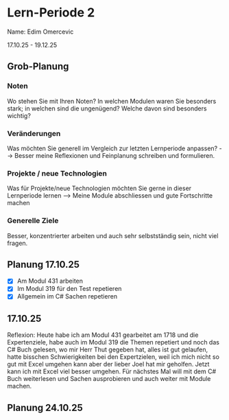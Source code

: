    # Lern-Periode 2
Name: Edim Omercevic

17.10.25 - 19.12.25

## Grob-Planung
### Noten
Wo stehen Sie mit Ihren Noten? In welchen Modulen waren Sie besonders stark; in welchen sind die ungenügend? Welche davon sind besonders wichtig?

### Veränderungen
Was möchten Sie generell im Vergleich zur letzten Lernperiode anpassen?
--> Besser meine Reflexionen und Feinplanung schreiben und formulieren.

### Projekte / neue Technologien
Was für Projekte/neue Technologien möchten Sie gerne in dieser Lernperiode lernen
 --> Meine Module abschliessen und gute Fortschritte machen

### Generelle Ziele
Besser, konzentrierter arbeiten und auch sehr selbstständig sein, nicht viel fragen.


## Planung 17.10.25

- [x] Am Modul 431 arbeiten
- [x] Im Modul 319 für den Test repetieren
- [x] Allgemein im C# Sachen repetieren

## 17.10.25
Reflexion: Heute habe ich am Modul 431 gearbeitet am 1718 und die Expertenziele, habe auch im Modul 319 die Themen repetiert und noch das C# Buch gelesen, wo mir Herr Thut gegeben hat, alles ist gut gelaufen, hatte bisschen Schwierigkeiten bei den Expertzielen, weil ich mich nicht so gut mit Excel umgehen kann aber der lieber Joel hat mir geholfen. Jetzt kann ich mit Excel viel besser umgehen. Für nächstes Mal will mit dem C# Buch weiterlesen und Sachen ausprobieren und auch weiter mit Module machen.



## Planung 24.10.25



